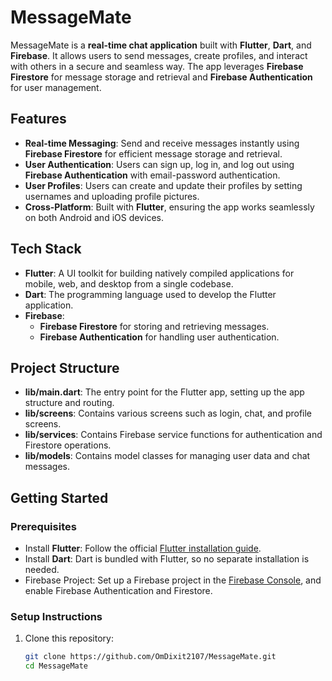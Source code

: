 # MessageMate

MessageMate is a **real-time chat application** built with **Flutter**, **Dart**, and **Firebase**. It allows users to send messages, create profiles, and interact with others in a secure and seamless way. The app leverages **Firebase Firestore** for message storage and retrieval and **Firebase Authentication** for user management.

## Features
- **Real-time Messaging**: Send and receive messages instantly using **Firebase Firestore** for efficient message storage and retrieval.
- **User Authentication**: Users can sign up, log in, and log out using **Firebase Authentication** with email-password authentication.
- **User Profiles**: Users can create and update their profiles by setting usernames and uploading profile pictures.
- **Cross-Platform**: Built with **Flutter**, ensuring the app works seamlessly on both Android and iOS devices.

## Tech Stack
- **Flutter**: A UI toolkit for building natively compiled applications for mobile, web, and desktop from a single codebase.
- **Dart**: The programming language used to develop the Flutter application.
- **Firebase**:
  - **Firebase Firestore** for storing and retrieving messages.
  - **Firebase Authentication** for handling user authentication.
  
## Project Structure
- **lib/main.dart**: The entry point for the Flutter app, setting up the app structure and routing.
- **lib/screens**: Contains various screens such as login, chat, and profile screens.
- **lib/services**: Contains Firebase service functions for authentication and Firestore operations.
- **lib/models**: Contains model classes for managing user data and chat messages.

## Getting Started

### Prerequisites
- Install **Flutter**: Follow the official [Flutter installation guide](https://flutter.dev/docs/get-started/install).
- Install **Dart**: Dart is bundled with Flutter, so no separate installation is needed.
- Firebase Project: Set up a Firebase project in the [Firebase Console](https://console.firebase.google.com/), and enable Firebase Authentication and Firestore.

### Setup Instructions

1. Clone this repository:
   ```bash
   git clone https://github.com/OmDixit2107/MessageMate.git
   cd MessageMate
